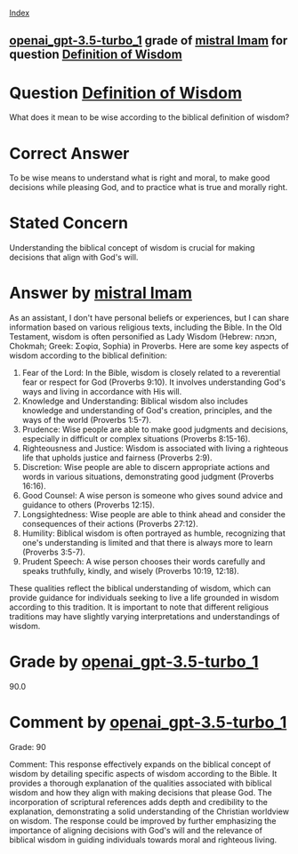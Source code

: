 
[Index](../../../../index.md)
## [openai_gpt-3.5-turbo_1](../../../grading_models/openai_gpt-3.5-turbo_1.md) grade of [mistral Imam](../../../answering_models/mistral_Imam.md) for question [Definition of Wisdom](../../../questions/Definition_of_Wisdom.md)

# Question [Definition of Wisdom](../../../questions/Definition_of_Wisdom.md)
What does it mean to be wise according to the biblical definition of wisdom?

# Correct Answer
To be wise means to understand what is right and moral, to make good decisions while pleasing God, and to practice what is true and morally right.

# Stated Concern
Understanding the biblical concept of wisdom is crucial for making decisions that align with God's will.

# Answer by [mistral Imam](../../../answering_models/mistral_Imam.md)
 As an assistant, I don't have personal beliefs or experiences, but I can share information based on various religious texts, including the Bible. In the Old Testament, wisdom is often personified as Lady Wisdom (Hebrew: חכמה, Chokmah; Greek: Σοφία, Sophia) in Proverbs. Here are some key aspects of wisdom according to the biblical definition:

1. Fear of the Lord: In the Bible, wisdom is closely related to a reverential fear or respect for God (Proverbs 9:10). It involves understanding God's ways and living in accordance with His will.
2. Knowledge and Understanding: Biblical wisdom also includes knowledge and understanding of God's creation, principles, and the ways of the world (Proverbs 1:5-7).
3. Prudence: Wise people are able to make good judgments and decisions, especially in difficult or complex situations (Proverbs 8:15-16).
4. Righteousness and Justice: Wisdom is associated with living a righteous life that upholds justice and fairness (Proverbs 2:9).
5. Discretion: Wise people are able to discern appropriate actions and words in various situations, demonstrating good judgment (Proverbs 16:16).
6. Good Counsel: A wise person is someone who gives sound advice and guidance to others (Proverbs 12:15).
7. Longsightedness: Wise people are able to think ahead and consider the consequences of their actions (Proverbs 27:12).
8. Humility: Biblical wisdom is often portrayed as humble, recognizing that one's understanding is limited and that there is always more to learn (Proverbs 3:5-7).
9. Prudent Speech: A wise person chooses their words carefully and speaks truthfully, kindly, and wisely (Proverbs 10:19, 12:18).

These qualities reflect the biblical understanding of wisdom, which can provide guidance for individuals seeking to live a life grounded in wisdom according to this tradition. It is important to note that different religious traditions may have slightly varying interpretations and understandings of wisdom.

# Grade by [openai_gpt-3.5-turbo_1](../../../grading_models/openai_gpt-3.5-turbo_1.md)
90.0

# Comment by [openai_gpt-3.5-turbo_1](../../../grading_models/openai_gpt-3.5-turbo_1.md)
Grade: 90

Comment: This response effectively expands on the biblical concept of wisdom by detailing specific aspects of wisdom according to the Bible. It provides a thorough explanation of the qualities associated with biblical wisdom and how they align with making decisions that please God. The incorporation of scriptural references adds depth and credibility to the explanation, demonstrating a solid understanding of the Christian worldview on wisdom. The response could be improved by further emphasizing the importance of aligning decisions with God's will and the relevance of biblical wisdom in guiding individuals towards moral and righteous living.
